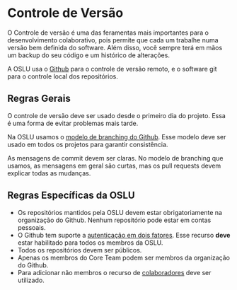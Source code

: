 # Controle de Versão

O Controle de versão é uma das feramentas mais importantes para o desenvolvimento colaborativo, pois permite que cada um trabalhe numa versão bem definida do software. Além disso, você sempre terá em mãos um backup do seu código e um histórico de alterações.

A OSLU usa o [Github](https://github.com/) para o controle de versão remoto, e o software git para o controle local dos repositórios.

## Regras Gerais

O controle de versão deve ser usado desde o primeiro dia do projeto. Essa é uma forma de evitar problemas mais tarde.

Na OSLU usamos o [modelo de branching do Github](https://guides.github.com/introduction/flow/). Esse modelo deve ser usado em todos os projetos para garantir consistência.

As mensagens de commit devem ser claras. No modelo de branching que usamos, as mensagens em geral são curtas, mas os pull requests devem explicar todas as mudanças.


## Regras Específicas da OSLU
- Os repositórios mantidos pela OSLU devem estar obrigatoriamente na organização do Github. Nenhum repositório pode estar em contas pessoais.
- O Github tem suporte a [autenticação em dois fatores](https://docs.github.com/pt/github/authenticating-to-github/configuring-two-factor-authentication). Esse recurso **deve** estar habilitado para todos os membros da OSLU.
- Todos os repositórios devem ser públicos.
- Apenas os membros do Core Team podem ser membros da organização do Github.
- Para adicionar não membros o recurso de [colaboradores](https://docs.github.com/pt/github/setting-up-and-managing-your-github-user-account/inviting-collaborators-to-a-personal-repository) deve ser utilizado.